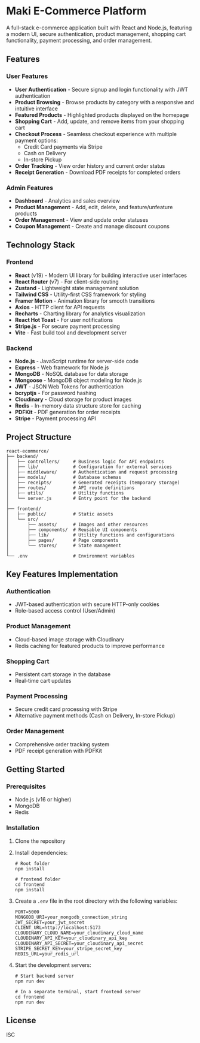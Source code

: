 # Maki E-Commerce Platform

A full-stack e-commerce application built with React and Node.js, featuring a modern UI, secure authentication, product management, shopping cart functionality, payment processing, and order management.

## Features

### User Features
- **User Authentication** - Secure signup and login functionality with JWT authentication
- **Product Browsing** - Browse products by category with a responsive and intuitive interface
- **Featured Products** - Highlighted products displayed on the homepage
- **Shopping Cart** - Add, update, and remove items from your shopping cart
- **Checkout Process** - Seamless checkout experience with multiple payment options:
  - Credit Card payments via Stripe
  - Cash on Delivery
  - In-store Pickup
- **Order Tracking** - View order history and current order status
- **Receipt Generation** - Download PDF receipts for completed orders

### Admin Features
- **Dashboard** - Analytics and sales overview
- **Product Management** - Add, edit, delete, and feature/unfeature products
- **Order Management** - View and update order statuses
- **Coupon Management** - Create and manage discount coupons

## Technology Stack

### Frontend
- **React** (v19) - Modern UI library for building interactive user interfaces
- **React Router** (v7) - For client-side routing
- **Zustand** - Lightweight state management solution
- **Tailwind CSS** - Utility-first CSS framework for styling
- **Framer Motion** - Animation library for smooth transitions
- **Axios** - HTTP client for API requests
- **Recharts** - Charting library for analytics visualization
- **React Hot Toast** - For user notifications
- **Stripe.js** - For secure payment processing
- **Vite** - Fast build tool and development server

### Backend
- **Node.js** - JavaScript runtime for server-side code
- **Express** - Web framework for Node.js
- **MongoDB** - NoSQL database for data storage
- **Mongoose** - MongoDB object modeling for Node.js
- **JWT** - JSON Web Tokens for authentication
- **bcryptjs** - For password hashing
- **Cloudinary** - Cloud storage for product images
- **Redis** - In-memory data structure store for caching
- **PDFKit** - PDF generation for order receipts
- **Stripe** - Payment processing API

## Project Structure

```
react-ecommerce/
├── backend/
│   ├── controllers/     # Business logic for API endpoints
│   ├── lib/             # Configuration for external services
│   ├── middleware/      # Authentication and request processing
│   ├── models/          # Database schemas
│   ├── receipts/        # Generated receipts (temporary storage)
│   ├── routes/          # API route definitions
│   ├── utils/           # Utility functions
│   └── server.js        # Entry point for the backend
│
├── frontend/
│   ├── public/          # Static assets
│   └── src/
│       ├── assets/      # Images and other resources
│       ├── components/  # Reusable UI components
│       ├── lib/         # Utility functions and configurations
│       ├── pages/       # Page components
│       └── stores/      # State management
│
└── .env                 # Environment variables
```

## Key Features Implementation

### Authentication
- JWT-based authentication with secure HTTP-only cookies
- Role-based access control (User/Admin)

### Product Management
- Cloud-based image storage with Cloudinary
- Redis caching for featured products to improve performance

### Shopping Cart
- Persistent cart storage in the database
- Real-time cart updates

### Payment Processing
- Secure credit card processing with Stripe
- Alternative payment methods (Cash on Delivery, In-store Pickup)

### Order Management
- Comprehensive order tracking system
- PDF receipt generation with PDFKit

## Getting Started

### Prerequisites
- Node.js (v16 or higher)
- MongoDB
- Redis

### Installation

1. Clone the repository
2. Install dependencies:
   ```
   # Root folder
   npm install

   # frontend folder
   cd frontend
   npm install
   ```

3. Create a `.env` file in the root directory with the following variables:
   ```
   PORT=5000
   MONGODB_URI=your_mongodb_connection_string
   JWT_SECRET=your_jwt_secret
   CLIENT_URL=http://localhost:5173
   CLOUDINARY_CLOUD_NAME=your_cloudinary_cloud_name
   CLOUDINARY_API_KEY=your_cloudinary_api_key
   CLOUDINARY_API_SECRET=your_cloudinary_api_secret
   STRIPE_SECRET_KEY=your_stripe_secret_key
   REDIS_URL=your_redis_url
   ```

4. Start the development servers:
   ```
   # Start backend server
   npm run dev
   
   # In a separate terminal, start frontend server
   cd frontend
   npm run dev
   ```

## License
ISC
